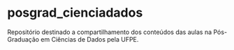 # posgrad_cienciadados
Repositório destinado a compartilhamento dos conteúdos das aulas na Pós-Graduação em Ciências de Dados pela UFPE.
